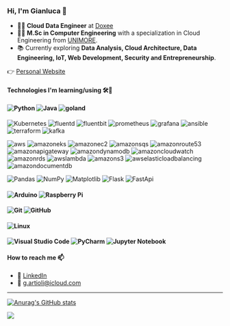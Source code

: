 ### Hi, I'm Gianluca 👋

- 👨‍🔬 **Cloud Data Engineer** at [Doxee](https://doxee.com)
- 👨‍🎓 **M.Sc in Computer Engineering** with a specialization in Cloud Engineering from [UNIMORE](https://international.unimore.it/).
- 📚 Currently exploring **Data Analysis, Cloud Architecture, Data Engineering, IoT, Web Development, Security and Entrepreneurship**.

👉 [Personal Website](https://artiodev.com)

#### Technologies I'm learning/using 🛠🧰
#### ![Python](https://img.shields.io/badge/python-3670A0?style=for-the-badge&logo=python&logoColor=ffdd54) ![Java](https://img.shields.io/badge/java-6DB33F?style=for-the-badge&logo=spring&logoColor=ffdd54) ![goland](https://img.shields.io/badge/go-3670A0?style=for-the-badge&logo=goland&logoColor=ffdd54)

![Kubernetes](https://img.shields.io/badge/kubernetes-326CE5?style=for-the-badge&logo=kubernetes&logoColor=ffdd54) ![fluentd](https://img.shields.io/badge/fluentd-0E83C8?style=for-the-badge&logo=fluentd&logoColor=ffdd54) ![fluentbit](https://img.shields.io/badge/fluentbit-49BDA5?style=for-the-badge&logo=fluentbit&logoColor=ffdd54)  ![prometheus](https://img.shields.io/badge/prometheus-E6522C?style=for-the-badge&logo=prometheus&logoColor=ffdd54)  ![grafana](https://img.shields.io/badge/grafana-F46800?style=for-the-badge&logo=grafana&logoColor=ffdd54)  ![ansible](https://img.shields.io/badge/ansible-EE0000?style=for-the-badge&logo=ansible&logoColor=ffdd54)  ![terraform](https://img.shields.io/badge/terraform-844FBA?style=for-the-badge&logo=terraform&logoColor=ffdd54)  ![kafka](https://img.shields.io/badge/apachekafka-231F20?style=for-the-badge&logo=apachekafka&logoColor=ffdd54)  


![aws](https://img.shields.io/badge/amazonwebservices-232F3E?style=for-the-badge&logo=amazonwebservices&logoColor=ffdd54) ![amazoneks](https://img.shields.io/badge/amazoneks-FF9900?style=for-the-badge&logo=amazoneks&logoColor=ffdd54) ![amazonec2](https://img.shields.io/badge/amazonec2-FF9900?style=for-the-badge&logo=amazonec2&logoColor=ffdd54) ![amazonsqs](https://img.shields.io/badge/amazonsqs-FF4F8B?style=for-the-badge&logo=amazonsqs&logoColor=ffdd54) ![amazonroute53](https://img.shields.io/badge/amazonroute53-8C4FFF?style=for-the-badge&logo=amazonroute53&logoColor=ffdd54) ![amazonapigateway](https://img.shields.io/badge/amazonapigateway-FF4F8B?style=for-the-badge&logo=amazonapigateway&logoColor=ffdd54) ![amazondynamodb](https://img.shields.io/badge/amazondynamodb-4053D6?style=for-the-badge&logo=amazondynamodb&logoColor=ffdd54)  ![amazoncloudwatch](https://img.shields.io/badge/amazoncloudwatch-FF4F8B?style=for-the-badge&logo=amazoncloudwatch&logoColor=ffdd54)  ![amazonrds](https://img.shields.io/badge/amazonrds-527FFF?style=for-the-badge&logo=amazonrds&logoColor=ffdd54)  ![awslambda](https://img.shields.io/badge/awslambda-FF9900?style=for-the-badge&logo=awslambda&logoColor=ffdd54) ![amazons3](https://img.shields.io/badge/amazons3-569A31?style=for-the-badge&logo=amazons3&logoColor=ffdd54) ![awselasticloadbalancing](https://img.shields.io/badge/awselasticloadbalancing-8C4FFF?style=for-the-badge&logo=awselasticloadbalancing&logoColor=ffdd54) ![amazondocumentdb](https://img.shields.io/badge/amazondocumentdb-C925D1?style=for-the-badge&logo=amazondocumentdb&logoColor=ffdd54) 


![Pandas](https://img.shields.io/badge/pandas-%23150458.svg?style=for-the-badge&logo=pandas&logoColor=white)
![NumPy](https://img.shields.io/badge/numpy-%23013243.svg?style=for-the-badge&logo=numpy&logoColor=white)
![Matplotlib](https://img.shields.io/badge/Matplotlib-%23ffffff.svg?style=for-the-badge&logo=Matplotlib&logoColor=black)
![Flask](https://img.shields.io/badge/flask-%23000.svg?style=for-the-badge&logo=flask&logoColor=white)
![FastApi](https://img.shields.io/badge/fastapi-009688.svg?style=for-the-badge&logo=fastapi&logoColor=white)


#### ![Arduino](https://img.shields.io/badge/-Arduino-00979D?style=for-the-badge&logo=Arduino&logoColor=white) ![Raspberry Pi](https://img.shields.io/badge/-RaspberryPi-C51A4A?style=for-the-badge&logo=Raspberry-Pi)

#### ![Git](https://img.shields.io/badge/git-%23F05033.svg?style=for-the-badge&logo=git&logoColor=white) ![GitHub](https://img.shields.io/badge/github-%23121011.svg?style=for-the-badge&logo=github&logoColor=white)

#### ![Linux](https://img.shields.io/badge/Linux-FCC624?style=for-the-badge&logo=linux&logoColor=black)

#### ![Visual Studio Code](https://img.shields.io/badge/Visual%20Studio%20Code-0078d7.svg?style=for-the-badge&logo=visual-studio-code&logoColor=white) ![PyCharm](https://img.shields.io/badge/pycharm-143?style=for-the-badge&logo=pycharm&logoColor=black&color=black&labelColor=green) ![Jupyter Notebook](https://img.shields.io/badge/jupyter-%23FA0F00.svg?style=for-the-badge&logo=jupyter&logoColor=white)


#### How to reach me 📫
- 👥 [LinkedIn](https://www.linkedin.com/in/gianluca-artioli-25160311b/)
- 📧 g.artioli@icloud.com

---


[![Anurag's GitHub stats](https://github-readme-stats-git-masterrstaa-rickstaa.vercel.app/api?username=artiodev&count_private=true&hide=issues,contribs&show_icons=true&theme=github_dark)](https://github.com/anuraghazra/github-readme-stats)

![](https://komarev.com/ghpvc/?username=artiodev&color=blue)
